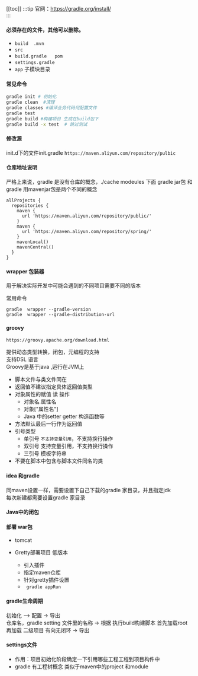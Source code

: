 
[[toc]]
:::tip
官网：https://gradle.org/install/  
:::

#### 必须存在的文件，其他可以删除。  

* ```build  .mvn```
* ```src```
* ```build.gradle   pom```
* ```settings.gradle```
* ```app``` 子模块目录

#### 常见命令
```sh
gradle init # 初始化
gradle clean  #清理
gradle classes #编译业务代码何配置文件
gradle test
gradle build #构建项目 生成在build包下
gradle build -x test  # 跳过测试
```
#### 修改源

init.d下的文件init.gradle 
```https://maven.aliyun.com/repository/pulbic```

#### 仓库地址说明
 严格上来说，gradle 是没有仓库的概念，./cache modeules 下面 
 gradle jar包 和 gradle 用mavenjar包是两个不同的概念

```
allProjects {
  repositories {
    maven {
      url 'https://maven.aliyun.com/repository/public/'
    }
    maven {
      url 'https://maven.aliyun.com/repository/spring/'
    }
    mavenLocal()
    mavenCentral()
  }
}
```

 #### wrapper 包装器

 用于解决实际开发中可能会遇到的不同项目需要不同的版本  


 常用命令

 ```gradle  wrapper --gradle-version```   
 ```gradle  wrapper --gradle-distribution-url```

#### groovy

```https://groovy.apache.org/download.html```

提供动态类型转换，闭包，元编程的支持  
支持DSL 语言  
Groovy是基于java ,运行在JVM上

* 脚本文件与类文件同在  
* 返回值不建议指定具体返回值类型
* 对象属性的赋值  读 操作  
  * 对象名\.属性名
  * 对象\["属性名"\]
  * Java 中的setter getter 构造函数等
* 方法默认最后一行作为返回值  
* 引号类型
  * 单引号  ```不支持变量引用```，不支持换行操作
  * 双引号  支持变量引用，不支持换行操作
  * 三引号  模板字符串  
*  不要在脚本中包含与脚本文件同名的类


#### idea 和gradle

同maven设置一样，需要设置下自己下载的gradle 家目录，并且指定jdk  
每次新建都需要设置gradle 家目录  

#### Java中的闭包

#### 部署 war包
*  tomcat

*  Gretty部署项目 低版本
   * 引入插件
   * 指定maven仓库
   * 针对gretty插件设置
   * ``` gradle appRun```

#### gradle生命周期

初始化 --> 配置 -> 导出  
仓库名，gradle setting 文件里的名称 -> 根据 执行build构建脚本 首先加载root 再加载 二级项目 有向无闭环 -> 导出

#### settings文件

* 作用：项目初始化阶段确定一下引用哪些工程工程到项目构件中  
* gradle 有工程树概念 类似于maven中的project 和module

  


